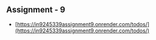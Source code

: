 ## Assignment - 9
- [https://in9245339assignment9.onrender.com/todos/](https://in9245339assignment9.onrender.com/todos/)
